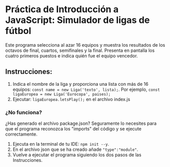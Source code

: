# Práctica de Introducción a JavaScript: Simulador de ligas de fútbol

Este programa selecciona al azar 16 equipos y muestra los resultados de los octavos de final, cuartos, semifinales y la final.
Presenta en pantalla los cuatro primeros puestos e indica quién fue el equipo vencedor.

## Instrucciones:
1. Indica el nombre de la liga y proporciona una lista con más de 16 equipos: `const name = new Liga('texto', lista);`. Por ejemplo,  `const ligaEuropea = new Liga('Eurocopa', paises);`
2. Ejecutar: `ligaEuropea.letsPlay();` en el archivo index.js

### ¿No funciona?
¿Has generado el archivo package.json? Seguramente lo necesites para que el programa reconozca los "imports" del código y se ejecute correctamente.
1. Ejecuta en la terminal de tu IDE: `npm init --y`.
2. En el archivo json que se ha creado añade `"type":"module"`.
3. Vuelve a ejecutar el programa siguiendo los dos pasos de las Instrucciones.
